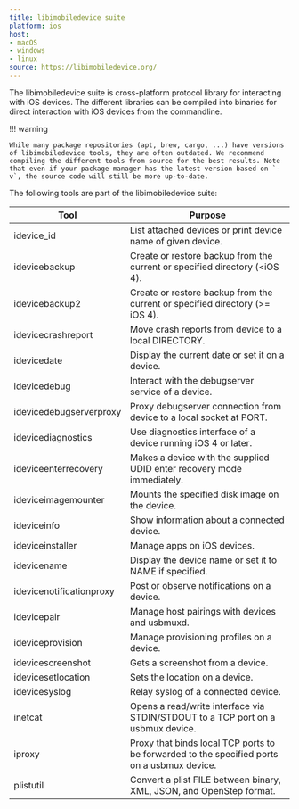 ```yaml
---
title: libimobiledevice suite
platform: ios
host:
- macOS
- windows
- linux
source: https://libimobiledevice.org/
---
```


The libimobiledevice suite is cross-platform protocol library for interacting with iOS devices. The different libraries can be compiled into binaries for direct interaction with iOS devices from the commandline.

!!! warning

    While many package repositories (apt, brew, cargo, ...) have versions of libimobiledevice tools, they are often outdated. We recommend compiling the different tools from source for the best results. Note that even if your package manager has the latest version based on `-v`, the source code will still be more up-to-date.

The following tools are part of the libimobiledevice suite:

| Tool | Purpose |
|------------------|---------------------|
| idevice_id | List attached devices or print device name of given device. |
| idevicebackup | Create or restore backup from the current or specified directory (<iOS 4). |
| idevicebackup2 | Create or restore backup from the current or specified directory (>= iOS 4). |
| idevicecrashreport | Move crash reports from device to a local DIRECTORY. |
| idevicedate | Display the current date or set it on a device. |
| idevicedebug | Interact with the debugserver service of a device. |
| idevicedebugserverproxy | Proxy debugserver connection from device to a local socket at PORT. |
| idevicediagnostics | Use diagnostics interface of a device running iOS 4 or later. |
| ideviceenterrecovery | Makes a device with the supplied UDID enter recovery mode immediately. |
| ideviceimagemounter | Mounts the specified disk image on the device. |
| ideviceinfo | Show information about a connected device. |
| ideviceinstaller | Manage apps on iOS devices. |
| idevicename | Display the device name or set it to NAME if specified. |
| idevicenotificationproxy | Post or observe notifications on a device. |
| idevicepair | Manage host pairings with devices and usbmuxd. |
| ideviceprovision | Manage provisioning profiles on a device. |
| idevicescreenshot | Gets a screenshot from a device. |
| idevicesetlocation | Sets the location on a device. |
| idevicesyslog | Relay syslog of a connected device. |
| inetcat | Opens a read/write interface via STDIN/STDOUT to a TCP port on a usbmux device. |
| iproxy | Proxy that binds local TCP ports to be forwarded to the specified ports on a usbmux device. |
| plistutil | Convert a plist FILE between binary, XML, JSON, and OpenStep format. |

